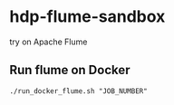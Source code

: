 # hdp-flume-sandbox
try on Apache Flume

## Run flume on Docker
```
./run_docker_flume.sh "JOB_NUMBER"
```
